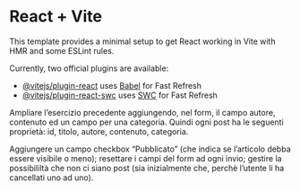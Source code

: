 # React + Vite

This template provides a minimal setup to get React working in Vite with HMR and some ESLint rules.

Currently, two official plugins are available:

- [@vitejs/plugin-react](https://github.com/vitejs/vite-plugin-react/blob/main/packages/plugin-react/README.md) uses [Babel](https://babeljs.io/) for Fast Refresh
- [@vitejs/plugin-react-swc](https://github.com/vitejs/vite-plugin-react-swc) uses [SWC](https://swc.rs/) for Fast Refresh

<!-- Esercizio -->
Ampliare l’esercizio precedente aggiungendo, nel form, il campo autore, contenuto ed un campo per una categoria.
Quindi ogni post ha le seguenti proprietà: id, titolo, autore, contenuto, categoria.


<!-- BONUS: -->
Aggiungere un campo checkbox “Pubblicato” (che indica se l’articolo debba essere visibile o meno);
resettare i campi del form ad ogni invio;
gestire la possibililtà che non ci siano post (sia inizialmente che, perchè l’utente li ha cancellati uno ad uno).